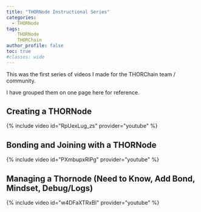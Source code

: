 ```yaml
---
title: "THORNode Instructional Series"
categories:
  - THORNode 
tags:
    THORNode
    THORChain
author_profile: false
toc: true
#classes: wide
---
```


This was the first series of videos I made for the THORChain team / community.

I have grouped them on one page here for reference.

## Creating a THORNode
{% include video id="RpUexLug_zs" provider="youtube" %}

## Bonding and Joining with a THORNode
{% include video id="PXmbupxRlPg" provider="youtube" %}

## Managing a Thornode (Need to Know, Add Bond, Mindset, Debug/Logs)
{% include video id="w4DFaXTRxBI" provider="youtube" %}
